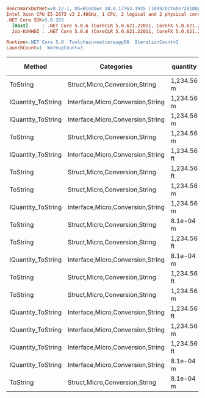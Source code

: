 ``` ini

BenchmarkDotNet=v0.12.1, OS=Windows 10.0.17763.1935 (1809/October2018Update/Redstone5)
Intel Xeon CPU E5-2673 v3 2.40GHz, 1 CPU, 2 logical and 2 physical cores
.NET Core SDK=5.0.203
  [Host]     : .NET Core 5.0.6 (CoreCLR 5.0.621.22011, CoreFX 5.0.621.22011), X64 RyuJIT
  Job-KVHHDZ : .NET Core 5.0.6 (CoreCLR 5.0.621.22011, CoreFX 5.0.621.22011), X64 RyuJIT

Runtime=.NET Core 5.0  Toolchain=netcoreapp50  IterationCount=3  
LaunchCount=1  WarmupCount=3  

```
|             Method |                        Categories |    quantity | format | culture |       Mean |       Error |   StdDev |   StdErr |        Min |        Max |     Median |  Gen 0 | Gen 1 | Gen 2 | Allocated |
|------------------- |---------------------------------- |------------ |------- |-------- |-----------:|------------:|---------:|---------:|-----------:|-----------:|-----------:|-------:|------:|------:|----------:|
|           ToString |    Struct,Micro,Conversion,String |  1,234.56 m |      v |         |   415.6 ns |    22.59 ns |  1.24 ns |  0.71 ns |   414.6 ns |   417.0 ns |   415.3 ns | 0.0119 |     - |     - |     192 B |
| IQuantity_ToString | Interface,Micro,Conversion,String |  1,234.56 m |      v |         |   416.7 ns |    84.46 ns |  4.63 ns |  2.67 ns |   412.8 ns |   421.8 ns |   415.4 ns | 0.0119 |     - |     - |     192 B |
| IQuantity_ToString | Interface,Micro,Conversion,String |  1,234.56 m |      a |         |   555.9 ns |   398.81 ns | 21.86 ns | 12.62 ns |   536.9 ns |   579.8 ns |   551.1 ns | 0.0401 |     - |     - |     640 B |
|           ToString |    Struct,Micro,Conversion,String |  1,234.56 m |      a |         |   605.6 ns |   588.73 ns | 32.27 ns | 18.63 ns |   586.7 ns |   642.8 ns |   587.2 ns | 0.0401 |     - |     - |     640 B |
| IQuantity_ToString | Interface,Micro,Conversion,String | 1,234.56 ft |     a2 |         |   752.7 ns |   433.59 ns | 23.77 ns | 13.72 ns |   725.5 ns |   769.8 ns |   762.6 ns | 0.0439 |     - |     - |     696 B |
|           ToString |    Struct,Micro,Conversion,String | 1,234.56 ft |     a2 |         |   794.1 ns |   335.12 ns | 18.37 ns | 10.61 ns |   775.5 ns |   812.3 ns |   794.4 ns | 0.0439 |     - |     - |     696 B |
|           ToString |    Struct,Micro,Conversion,String |  1,234.56 m |     f2 |         | 1,254.1 ns |   354.18 ns | 19.41 ns | 11.21 ns | 1,235.7 ns | 1,274.4 ns | 1,252.2 ns | 0.0477 |     - |     - |     752 B |
| IQuantity_ToString | Interface,Micro,Conversion,String |  1,234.56 m |     f2 |         | 1,272.1 ns |   636.59 ns | 34.89 ns | 20.15 ns | 1,232.8 ns | 1,299.4 ns | 1,284.1 ns | 0.0477 |     - |     - |     752 B |
|           ToString |    Struct,Micro,Conversion,String |   8.1e-04 m |      ? |         | 1,466.9 ns |   883.70 ns | 48.44 ns | 27.97 ns | 1,414.4 ns | 1,509.9 ns | 1,476.3 ns | 0.0591 |     - |     - |     952 B |
|           ToString |    Struct,Micro,Conversion,String | 1,234.56 ft |      ? |   ru-RU | 1,513.0 ns |   761.14 ns | 41.72 ns | 24.09 ns | 1,468.4 ns | 1,551.0 ns | 1,519.5 ns | 0.0610 |     - |     - |     960 B |
| IQuantity_ToString | Interface,Micro,Conversion,String |   8.1e-04 m |      ? |         | 1,544.9 ns |   876.24 ns | 48.03 ns | 27.73 ns | 1,510.1 ns | 1,599.7 ns | 1,524.8 ns | 0.0591 |     - |     - |     952 B |
|           ToString |    Struct,Micro,Conversion,String | 1,234.56 ft |      ? |         | 1,574.8 ns |   600.90 ns | 32.94 ns | 19.02 ns | 1,555.7 ns | 1,612.9 ns | 1,556.0 ns | 0.0610 |     - |     - |     976 B |
|           ToString |    Struct,Micro,Conversion,String |  1,234.56 m |      ? |         | 1,588.8 ns |   668.72 ns | 36.66 ns | 21.16 ns | 1,551.1 ns | 1,624.3 ns | 1,591.0 ns | 0.0610 |     - |     - |     960 B |
| IQuantity_ToString | Interface,Micro,Conversion,String | 1,234.56 ft |      ? |   ru-RU | 1,589.9 ns | 1,135.40 ns | 62.24 ns | 35.93 ns | 1,521.9 ns | 1,644.1 ns | 1,603.6 ns | 0.0610 |     - |     - |     960 B |
| IQuantity_ToString | Interface,Micro,Conversion,String |  1,234.56 m |      ? |         | 1,657.8 ns |   709.75 ns | 38.90 ns | 22.46 ns | 1,631.7 ns | 1,702.5 ns | 1,639.1 ns | 0.0610 |     - |     - |     960 B |
| IQuantity_ToString | Interface,Micro,Conversion,String | 1,234.56 ft |      ? |         | 1,664.8 ns |   838.51 ns | 45.96 ns | 26.54 ns | 1,615.4 ns | 1,706.2 ns | 1,672.9 ns | 0.0610 |     - |     - |     976 B |
| IQuantity_ToString | Interface,Micro,Conversion,String |   8.1e-04 m |     s4 |         | 1,688.3 ns |   615.92 ns | 33.76 ns | 19.49 ns | 1,655.1 ns | 1,722.6 ns | 1,687.1 ns | 0.0629 |     - |     - |     992 B |
|           ToString |    Struct,Micro,Conversion,String |   8.1e-04 m |     s4 |         | 1,690.3 ns | 1,293.98 ns | 70.93 ns | 40.95 ns | 1,618.1 ns | 1,759.9 ns | 1,692.8 ns | 0.0629 |     - |     - |     992 B |
